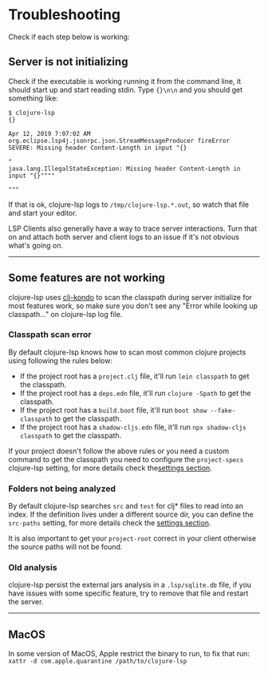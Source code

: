 # Troubleshooting

Check if each step below is working:

## Server is not initializing 

Check if the executable is working running it from the command line, it should start up and start reading stdin.
Type `{}\n\n` and you should get something like:

```
$ clojure-lsp
{}

Apr 12, 2019 7:07:02 AM org.eclipse.lsp4j.jsonrpc.json.StreamMessageProducer fireError
SEVERE: Missing header Content-Length in input "{}

"
java.lang.IllegalStateException: Missing header Content-Length in input "{}""""

"""
```

If that is ok, clojure-lsp logs to `/tmp/clojure-lsp.*.out`, so watch that file and start your editor.

LSP Clients also generally have a way to trace server interactions. Turn that on and attach both server and client logs to an issue if it's not obvious what's going on.

---

## Some features are not working

clojure-lsp uses [clj-kondo](https://github.com/clj-kondo/clj-kondo) to scan the classpath 
during server initialize for most features work, so make sure you don't see any "Error while looking up classpath..." on clojure-lsp log file.

### Classpath scan error

By default clojure-lsp knows how to scan most common clojure projects using following the rules below:

- If the project root has a `project.clj` file, it'll run `lein classpath` to get the classpath.
- If the project root has a `deps.edn` file, it'll run `clojure -Spath` to get the classpath.
- If the project root has a `build.boot` file, it'll run `boot show --fake-classpath` to get the classpath.
- If the project root has a `shadow-cljs.edn` file, it'll run `npx shadow-cljs classpath` to get the classpath.

If your project doesn't follow the above rules or you need a custom command to get the classpath you need to configure the `project-specs` clojure-lsp setting, for more details check the[settings section](https://clojure-lsp.github.io/clojure-lsp/settings/).

### Folders not being analyzed

By default clojure-lsp searches `src` and `test` for clj* files to read into an index.
If the definition lives under a different source dir, you can define the `src-paths` setting, for more details check the [settings section](https://clojure-lsp.github.io/clojure-lsp/settings/).

It is also important to get your `project-root` correct in your client otherwise the source paths will not be found.

### Old analysis

clojure-lsp persist the external jars analysis in a `.lsp/sqlite.db` file, if you have issues with some specific feature, 
try to remove that file and restart the server.

---
## MacOS

In some version of MacOS, Apple restrict the binary to run, to fix that run: `xattr -d com.apple.quarantine /path/to/clojure-lsp`

